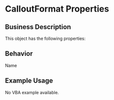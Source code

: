 # CalloutFormat Properties

## Business Description
This object has the following properties:

## Behavior
Name

## Example Usage
No VBA example available.